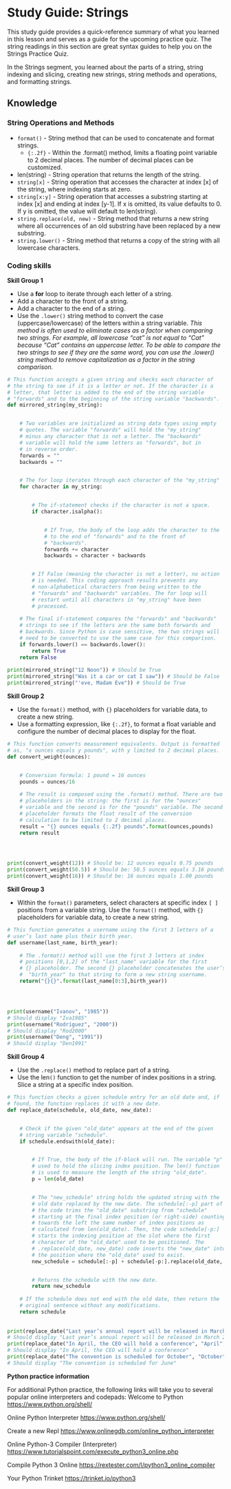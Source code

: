 # Study Guide: Strings
This study guide provides a quick-reference summary of what you learned in this lesson and serves as a guide for the upcoming practice quiz. The string readings in this section are great syntax guides to help you on the Strings Practice Quiz.

In the Strings segment, you learned about the parts of a string, string indexing and slicing, creating new strings, string methods and operations, and formatting strings.

## Knowledge
### String Operations and Methods
- `format()` - String method that can be used to concatenate and format strings.
    - `{:.2f}` - Within the .format() method, limits a floating point variable to 2 decimal places. The number of decimal places can be customized.
- len(string) - String operation that returns the length of the string.
- `string[x]` - String operation that accesses the character at index [x] of the string, where indexing starts at zero.
- `string[x:y]` - String operation that accesses a substring starting at index [x] and ending at index [y-1]. If x is omitted, its value defaults to 0. If y is omitted, the value will default to len(string).
- `string.replace(old, new)` - String method that returns a new string where all occurrences of an old substring have been replaced by a new substring.
- `string.lower()` - String method that returns a copy of the string with all lowercase characters.
### Coding skills
__Skill Group 1__
- Use a __for__ loop to iterate through each letter of a string.
- Add a character to the front of a string.
- Add a character to the end of a string.
- Use the `.lower()` string method to convert the case (uppercase/lowercase) of the letters within a string variable. _This method is often used to eliminate cases as a factor when comparing two strings. For example, all lowercase “cat” is not equal to “Cat” because “Cat” contains an uppercase letter. To be able to compare the two strings to see if they are the same word, you can use the .lower() string method to remove capitalization as a factor in the string comparison._
```python
# This function accepts a given string and checks each character of 
# the string to see if it is a letter or not. If the character is a
# letter, that letter is added to the end of the string variable
# "forwards" and to the beginning of the string variable "backwards".
def mirrored_string(my_string):


    # Two variables are initialized as string data types using empty 
    # quotes. The variable "forwards" will hold the "my_string"
    # minus any character that is not a letter. The "backwards" 
    # variable will hold the same letters as "forwards", but in  
    # in reverse order.
    forwards = ""
    backwards = ""


    # The for loop iterates through each character of the "my_string"
    for character in my_string:


        # The if-statement checks if the character is not a space.
        if character.isalpha():


            # If True, the body of the loop adds the character to the
            # to the end of "forwards" and to the front of
            # "backwards". 
            forwards += character
            backwards = character + backwards


        # If False (meaning the character is not a letter), no action
        # is needed. This coding approach results prevents any 
        # non-alphabetical characters from being written to the
        # "forwards" and "backwards" variables. The for loop will 
        # restart until all characters in "my_string" have been
        # processed.
        
    # The final if-statement compares the "forwards" and "backwards"
    # strings to see if the letters are the same both forwards and
    # backwards. Since Python is case sensitive, the two strings will 
    # need to be converted to use the same case for this comparison. 
    if forwards.lower() == backwards.lower():
        return True
    return False
 
print(mirrored_string("12 Noon")) # Should be True
print(mirrored_string("Was it a car or cat I saw")) # Should be False
print(mirrored_string("'eve, Madam Eve")) # Should be True
```





__Skill Group 2__
- Use the `format()` method, with `{}` placeholders for variable data, to create a new string.
- Use a formatting expression, like `{:.2f}`, to format a float variable and configure the number of decimal places to display for the float.
```python
# This function converts measurement equivalents. Output is formatted 
# as, "x ounces equals y pounds", with y limited to 2 decimal places. 
def convert_weight(ounces):


    # Conversion formula: 1 pound = 16 ounces
    pounds = ounces/16 
    
    # The result is composed using the .format() method. There are two
    # placeholders in the string: the first is for the "ounces" 
    # variable and the second is for the "pounds" variable. The second
    # placeholder formats the float result of the conversion 
    # calculation to be limited to 2 decimal places.
    result = "{} ounces equals {:.2f} pounds".format(ounces,pounds)
    return result




print(convert_weight(12)) # Should be: 12 ounces equals 0.75 pounds
print(convert_weight(50.5)) # Should be: 50.5 ounces equals 3.16 pounds
print(convert_weight(16)) # Should be: 16 ounces equals 1.00 pounds
```


__Skill Group 3__
- Within the `format()` parameters, select characters at specific index `[ ]` positions from a variable string.
Use the `format()` method, with `{}` placeholders for variable data, to create a new string.
```python
# This function generates a username using the first 3 letters of a
# user’s last name plus their birth year. 
def username(last_name, birth_year):
    
    # The .format() method will use the first 3 letters at index 
    # positions [0,1,2] of the "last_name" variable for the first
    # {} placeholder. The second {} placeholder concatenates the user’s
    #  "birth_year" to that string to form a new string username.
    return("{}{}".format(last_name[0:3],birth_year))




print(username("Ivanov", "1985")) 
# Should display "Iva1985" 
print(username("Rodríguez", "2000")) 
# Should display "Rod2000" 
print(username("Deng", "1991")) 
# Should display "Den1991"
```
__Skill Group 4__
- Use the `.replace()` method to replace part of a string.
- Use the len`()` function to get the number of index positions in a string.
Slice a string at a specific index position.
```python
# This function checks a given schedule entry for an old date and, if 
# found, the function replaces it with a new date. 
def replace_date(schedule, old_date, new_date):


    # Check if the given "old_date" appears at the end of the given 
    # string variable "schedule". 
    if schedule.endswith(old_date):


        # If True, the body of the if-block will run. The variable "p" is
        # used to hold the slicing index position. The len() function
        # is used to measure the length of the string "old_date".
        p = len(old_date)


        # The "new_schedule" string holds the updated string with the 
        # old date replaced by the new date. The schedule[:-p] part of 
        # the code trims the "old_date" substring from "schedule" 
        # starting at the final index position (or right-side) counting
        # towards the left the same number of index positions as 
        # calculated from len(old_date). Then, the code schedule[-p:]
        # starts the indexing position at the slot where the first
        # character of the "old_date" used to be positioned. The 
        # .replace(old_date, new_date) code inserts the "new_date" into
        # the position where the "old_date" used to exist.  
        new_schedule = schedule[:-p] + schedule[-p:].replace(old_date, new_date)


        # Returns the schedule with the new date.
        return new_schedule
        
    # If the schedule does not end with the old date, then return the
    # original sentence without any modifications.
    return schedule
 
 
print(replace_date("Last year’s annual report will be released in March 2023", "2023", "2024")) 
# Should display "Last year’s annual report will be released in March 2024"
print(replace_date("In April, the CEO will hold a conference", "April", "May")) 
# Should display "In April, the CEO will hold a conference"
print(replace_date("The convention is scheduled for October", "October", "June")) 
# Should display "The convention is scheduled for June"
```




__Python practice information__

For additional Python practice, the following links will take you to several popular online interpreters and codepads:
Welcome to Python
https://www.python.org/shell/

Online Python Interpreter
https://www.python.org/shell/
 
Create a new Repl
https://www.onlinegdb.com/online_python_interpreter

Online Python-3 Compiler (Interpreter)
https://www.tutorialspoint.com/execute_python3_online.php

Compile Python 3 Online
https://rextester.com/l/python3_online_compiler

Your Python Trinket
https://trinket.io/python3